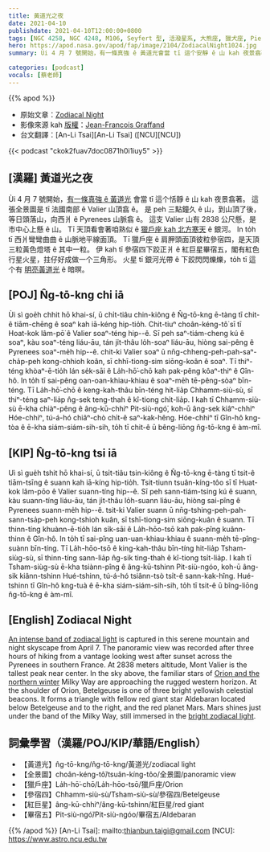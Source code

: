 ```yaml
---
title: 黃道光之夜
date: 2021-04-10
publishdate: 2021-04-10T12:00:00+0800
tags: [NGC 4258, NGC 4248, M106, Seyfert 型, 活潑星系, 大熊座, 獵犬座, Pierre Mechain, Charles Messier, 烏洞, 捲螺仔星系]
hero: https://apod.nasa.gov/apod/fap/image/2104/ZodiacalNight1024.jpg
summary: Ùi 4 月 7 號開始，有一條真強 ê 黃道光會當 tī 這个安靜 ê 山 kah 夜景翕著。這張全景圖是 tī 法國南部 peh 三點鐘久 ê 山，到山頂了後，等日頭落山，向西爿 ê Pyrenees 山脈翕 ê。

categories: [podcast]
vocals: [蔡老師]
---
```


{{% apod %}}

- 原始文章：[Zodiacal Night](https://apod.nasa.gov/apod/ap210410.html)
- 影像來源 kah [版權][copyright]：[Jean-Francois Graffand][Jean-Francois Graffand]
- 台文翻譯：[An-Li Tsai][An-Li Tsai] ([NCU][NCU])

{{< podcast "ckok2fuav7doc0871h0i1iuy5" >}}

## [漢羅] 黃道光之夜

Ùi 4 月 7 號開始，[有一條真強 ê 黃道光][An intense band of zodiacal light] 會當 tī 這个恬靜 ê 山 kah 夜景翕著。
這張全景圖是 tī 法國南部 ê Valier 山頂翕 ê。
是 peh 三點鐘久 ê 山，到山頂了後，等日頭落山，向西爿 ê Pyrenees 山脈翕 ê。
這支 Valier 山有 2838 公尺懸，是市中心上懸 ê 山。
Tī 天頂看會著咱熟似 ê [獵戶座 kah 北方寒天][Orion and the northern winter t] ê 銀河。
In to̍h tī 西爿彎彎曲曲 ê 山脈地平線面頂。
Tī 獵戶座 ê 肩胛頭面頂彼粒參宿四，是天頂三粒黃色燈塔 ê 其中一粒。
伊 kah tī 參宿四下跤正爿 ê 紅巨星畢宿五，閣有紅色行星火星，拄仔好成做一个三角形。
火星 tī 銀河光帶 ê 下跤閃閃爍爍，to̍h tī 這个有 [明亮黃道光][bright zodiacal light] ê 暗暝。


## [POJ] N̂g-tō-kng chi iā

Ùi sì goe̍h chhit hō khai-sí, ū chi̍t-tiâu chin-kiông ê N̂g-tō-kng ē-tàng tī chit-ê tiām-chēng ê soaⁿ kah iā-kéng hip-tio̍h.
Chit-tiuⁿ choân-kéng-tô͘ sī tī Hoat-kok lâm-pō͘ ê Valier soaⁿ-téng hip--ê.
Sī peh saⁿ-tiám-cheng kú ê soaⁿ, kàu soaⁿ-téng liáu-āu, tán ji̍t-thâu lo̍h-soaⁿ liáu-āu, hiòng sai-pêng ê Pyrenees soaⁿ-me̍h hip--ê.
chit-ki Valier soaⁿ ū nn̄g-chheng-peh-pah-saⁿ-cha̍p-peh kong-chhioh koân, sī chhī-tiong-sim siōng-koân ê soaⁿ.
Tī thiⁿ-téng khòaⁿ-ē-tio̍h lán se̍k-sāi ê La̍h-hō͘-chō kah pak-pêng kôaⁿ-thiⁿ ê Gîn-hô.
In to̍h tī sai-pêng oan-oan-khiau-khiau ê soaⁿ-me̍h tē-pêng-sòaⁿ bīn-téng.
Tī La̍h-hō͘-chō ê keng-kah-thâu bīn-téng hit-lia̍p Chhamm-siù-sù, sī thiⁿ-téng saⁿ-lia̍p n̂g-sek teng-thah ê kî-tiong chi̍t-lia̍p.
I kah tī Chhamm-siù-sù ē-kha chiàⁿ-pêng ê âng-kū-chhiⁿ Pit-siù-ngó͘, koh-ū âng-sek kiâⁿ-chhiⁿ Hóe-chhiⁿ, tú-á-hó chiâⁿ-chò chi̍t-ê saⁿ-kak-hêng.
Hóe-chhiⁿ tī Gîn-hô kng-tòa ê ē-kha siám-siám-sih-sih, to̍h tī chit-ê ū bêng-liōng n̂g-tō-kng ê àm-mî.


## [KIP] N̂g-tō-kng tsi iā

Uì sì gue̍h tshit hō khai-sí, ū tsi̍t-tiâu tsin-kiông ê N̂g-tō-kng ē-tàng tī tsit-ê tiām-tsīng ê suann kah iā-kíng hip-tio̍h.
Tsit-tiunn tsuân-kíng-tôo sī tī Huat-kok lâm-pōo ê Valier suann-tíng hip--ê.
Sī peh sann-tiám-tsing kú ê suann, kàu suann-tíng liáu-āu, tán ji̍t-thâu lo̍h-suann liáu-āu, hiòng sai-pîng ê Pyrenees suann-me̍h hip--ê.
tsit-ki Valier suann ū nn̄g-tshing-peh-pah-sann-tsa̍p-peh kong-tshioh kuân, sī tshī-tiong-sim siōng-kuân ê suann.
Tī thinn-tíng khuànn-ē-tio̍h lán si̍k-sāi ê La̍h-hōo-tsō kah pak-pîng kuânn-thinn ê Gîn-hô.
In to̍h tī sai-pîng uan-uan-khiau-khiau ê suann-me̍h tē-pîng-suànn bīn-tíng.
Tī La̍h-hōo-tsō ê king-kah-thâu bīn-tíng hit-lia̍p Tsham-siùg-sù, sī thinn-tíng sann-lia̍p n̂g-sik ting-thah ê kî-tiong tsi̍t-lia̍p.
I kah tī Tsham-siùg-sù ē-kha tsiànn-pîng ê âng-kū-tshinn Pit-siù-ngóo, koh-ū âng-sik kiânn-tshinn Hué-tshinn, tú-á-hó tsiânn-tsò tsi̍t-ê sann-kak-hîng.
Hué-tshinn tī Gîn-hô kng-tuà ê ē-kha siám-siám-sih-sih, to̍h tī tsit-ê ū bîng-liōng n̂g-tō-kng ê àm-mî.


## [English] Zodiacal Night

[An intense band of zodiacal light][An intense band of zodiacal light] is captured in this serene mountain and night skyscape from April 7. The panoramic view was recorded after three hours of hiking from a vantage looking west after sunset across the Pyrenees in southern France. At 2838 meters altitude, Mont Valier is the tallest peak near center. In the sky above, the familiar stars of [Orion and the northern winter][Orion and the northern winter e] Milky Way are approaching the rugged western horizon. At the shoulder of Orion, Betelgeuse is one of three bright yellowish celestial beacons. It forms a triangle with fellow red giant star Aldebaran located below Betelgeuse and to the right, and the red planet Mars. Mars shines just under the band of the Milky Way, still immersed in the [bright zodiacal light][bright zodiacal light].


## 詞彙學習（漢羅/POJ/KIP/華語/English）

- 【黃道光】n̂g-tō-kng/n̂g-tō-kng/黃道光/zodiacal light
- 【全景圖】choân-kéng-tô͘/tsuân-kíng-tôo/全景圖/panoramic view
- 【獵戶座】La̍h-hō͘-chō/La̍h-hōo-tsō/獵戶座/Orion
- 【參宿四】Chhamm-siù-sù/Tsham-siù-sù/參宿四/Betelgeuse
- 【紅巨星】âng-kū-chhiⁿ/âng-kū-tshinn/紅巨星/red giant
- 【畢宿五】Pit-siù-ngó͘/Pit-siù-ngóo/畢宿五/Aldebaran



{{% /apod %}}
[An-Li Tsai]: mailto:thianbun.taigi@gmail.com
[NCU]: https://www.astro.ncu.edu.tw

[copyright]: https://apod.nasa.gov/apod/fap/lib/about_apod.html#srapply
[Jean-Francois Graffand]: https://www.facebook.com/EchoesPhotographie

[An intense band of zodiacal light]: https://earthsky.org/astronomy-essentials/everything-you-need-to-know-zodiacal-light-or-false-dusk
[Orion and the northern winter e]: https://apod.nasa.gov/apod/ap210206.html
[Orion and the northern winter t]: https://apod.tw/daily/20210206/
[bright zodiacal light]: https://www.nasa.gov/feature/goddard/2021/serendipitous-juno-spacecraft-detections-shatter-ideas-about-origin-of-zodiacal-light
